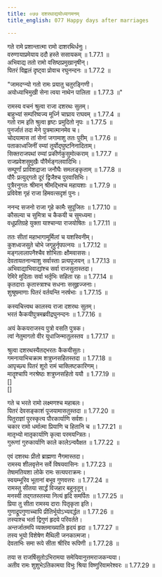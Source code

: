 ```yaml
---
title: ०७७ दशरथाद्ययोध्यागमनम्
title_english: 077 Happy days after marriages

---
```



गते रामे प्रशान्तात्मा रामो दाशरथिर्धनुः।  
वरुणायाप्रमेयाय ददौ हस्ते ससायकम् ॥ 1.77.1 ॥   
अभिवाद्य ततो रामो वसिष्ठप्रमुखानृषीन्।  
पितरं विह्वलं दृष्ट्वा प्रोवाच रघुनन्दनः ॥ 1.77.2 ॥   

"जामदग्न्यो गतो रामः प्रयातु चतुरङ्गिणी।  
अयोध्याभिमुखी सेना त्वया नाथेन पालिता ॥ 1.77.3 ॥"   

रामस्य वचनं श्रुत्वा राजा दशरथः सुतम्।  
बाहुभ्यां सम्परिष्वज्य मूर्ध्नि चाघ्राय राघवम् ॥ 1.77.4 ॥   
गतो राम इति श्रुत्वा हृष्टः प्रमुदितो नृपः ॥ 1.77.5 ॥   
पुनर्जातं तदा मेने पुत्रमात्मानमेव च।  
चोदयामास तां सेनां जगामाशु ततः पुरीम् ॥ 1.77.6 ॥   
पताकाध्वजिनीं रम्यां तूर्योद्घुष्टनिनादिताम्।  
सिक्तराजपथां रम्यां प्रकीर्णकुसुमोत्कराम् ॥ 1.77.7 ॥   
राजप्रवेशसुमुखैः पौरैर्मङ्गलवादिभिः।  
सम्पूर्णां प्राविशद्राजा जनौघैः समलङ्कृताम् ॥ 1.77.8 ॥   
पौरैः प्रत्युद्गतो दूरं द्विजैश्च पुरवासिभिः।  
पुत्रैरनुगतः श्रीमान् श्रीमद्भिश्च महायशाः ॥ 1.77.9 ॥   
प्रविवेश गृहं राजा हिमवत्सदृशं पुनः।  

ननन्द सजनो राजा गृहे कामैः सुपूजितः ॥ 1.77.10 ॥   
कौसल्या च सुमित्रा च कैकयी च सुमध्यमा।  
वधूप्रतिग्रहे युक्ता याश्चान्या राजयोषितः ॥ 1.77.11 ॥   

ततः सीतां महाभागामूर्मिलां च यशस्विनीम्।  
कुशध्वजसुते चोभे जगृहुर्नृपपत्नयः ॥ 1.77.12 ॥   
मङ्गलालापनैश्चैव शोभिताः क्षौमवाससः।  
देवतायतनान्याशु सर्वास्ताः प्रत्यपूजयन् ॥ 1.77.13 ॥   
अभिवाद्याभिवाद्यांश्च सर्वा राजसुतास्तदा।  
रेमिरे मुदिताः सर्वा भर्तृभिः सहिता रहः ॥ 1.77.14 ॥   
कृतदाराः कृतास्त्राश्च सधनाः ससुहृज्जनाः।  
शुश्रूषमाणाः पितरं वर्तयन्ति नरर्षभाः ॥ 1.77.15 ॥   

कस्यचित्त्वथ कालस्य राजा दशरथः सुतम्।  
भरतं कैकयीपुत्रमब्रवीद्रघुनन्दनः ॥ 1.77.16 ॥   

अयं केकयराजस्य पुत्रो वसति पुत्रक।  
त्वां नेतुमागतो वीर युधाजिन्मातुलस्तव ॥ 1.77.17 ॥   

श्रुत्वा दशरथस्यैतद्भरतः कैकयीसुतः।  
गमनायाभिचक्राम शत्रुघ्नसहितस्तदा ॥ 1.77.18 ॥   
आपृच्छ्य पितरं शूरो रामं चाक्लिष्टकारिणम्।  
मातॄश्चापि नरश्रेष्ठः शत्रुघ्नसहितो ययौ ॥ 1.77.19 ॥   
[]  
[]  

गते च भरते रामो लक्ष्मणश्च महाबलः।  
पितरं देवसङ्काशं पूजयामासतुस्तदा ॥ 1.77.20 ॥   
पितुराज्ञां पुरस्कृत्य पौरकार्याणि सर्वशः।  
चकार रामो धर्मात्मा प्रियाणि च हितानि च ॥ 1.77.21 ॥   
मातृभ्यो मातृकार्याणि कृत्वा परमयन्त्रितः।  
गुरूणां गुरुकार्याणि काले कालेऽन्ववैक्षत ॥ 1.77.22 ॥   

एवं दशरथः प्रीतो ब्राह्मणा नैगमास्तदा।  
रामस्य शीलवृत्तेन सर्वे विषयवासिनः ॥ 1.77.23 ॥   
तेषामतियशा लोके रामः सत्यपराक्रमः।  
स्वयम्भूरिव भूतानां बभूव गुणवत्तरः ॥ 1.77.24 ॥   
रामस्तु सीतया सार्द्धं विजहार बहूनृतून्।  
मनस्वी तद्गतस्तस्या नित्यं हृदि समर्पितः ॥ 1.77.25 ॥   
प्रिया तु सीता रामस्य दाराः पितृकृता इति।  
गुणाद्रूपगुणाच्चापि प्रीतिर्भूयोऽभ्यवर्द्धत ॥ 1.77.26 ॥   
तस्याश्च भर्ता द्विगुणं हृदये परिवर्तते।  
अन्तर्जातमपि व्यक्तमाख्याति हृदयं हृदा ॥ 1.77.27 ॥   
तस्य भूयो विशेषेण मैथिली जनकात्मजा।  
देवताभिः समा रूपे सीता श्रीरिव रूपिणी ॥ 1.77.28 ॥   

तया स राजर्षिसुतोऽभिरामया समेयिवानुत्तमराजकन्यया।  
अतीव रामः शुशुभेऽतिकामया विभुः श्रिया विष्णुरिवामरेश्वरः ॥ 1.77.29 ॥   